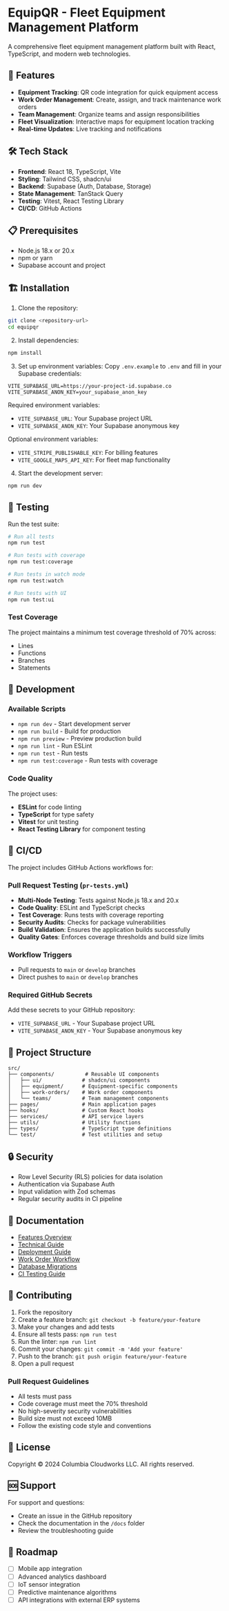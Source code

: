# EquipQR - Fleet Equipment Management Platform

A comprehensive fleet equipment management platform built with React, TypeScript, and modern web technologies.

## 🚀 Features

- **Equipment Tracking**: QR code integration for quick equipment access
- **Work Order Management**: Create, assign, and track maintenance work orders
- **Team Management**: Organize teams and assign responsibilities
- **Fleet Visualization**: Interactive maps for equipment location tracking
- **Real-time Updates**: Live tracking and notifications

## 🛠️ Tech Stack

- **Frontend**: React 18, TypeScript, Vite
- **Styling**: Tailwind CSS, shadcn/ui
- **Backend**: Supabase (Auth, Database, Storage)
- **State Management**: TanStack Query
- **Testing**: Vitest, React Testing Library
- **CI/CD**: GitHub Actions

## 📋 Prerequisites

- Node.js 18.x or 20.x
- npm or yarn
- Supabase account and project

## 🏗️ Installation

1. Clone the repository:
```bash
git clone <repository-url>
cd equipqr
```

2. Install dependencies:
```bash
npm install
```

3. Set up environment variables:
Copy `.env.example` to `.env` and fill in your Supabase credentials:
```env
VITE_SUPABASE_URL=https://your-project-id.supabase.co
VITE_SUPABASE_ANON_KEY=your_supabase_anon_key
```

Required environment variables:
- `VITE_SUPABASE_URL`: Your Supabase project URL
- `VITE_SUPABASE_ANON_KEY`: Your Supabase anonymous key

Optional environment variables:
- `VITE_STRIPE_PUBLISHABLE_KEY`: For billing features
- `VITE_GOOGLE_MAPS_API_KEY`: For fleet map functionality

4. Start the development server:
```bash
npm run dev
```

## 🧪 Testing

Run the test suite:
```bash
# Run all tests
npm run test

# Run tests with coverage
npm run test:coverage

# Run tests in watch mode
npm run test:watch

# Run tests with UI
npm run test:ui
```

### Test Coverage

The project maintains a minimum test coverage threshold of 70% across:
- Lines
- Functions  
- Branches
- Statements

## 🔧 Development

### Available Scripts

- `npm run dev` - Start development server
- `npm run build` - Build for production
- `npm run preview` - Preview production build
- `npm run lint` - Run ESLint
- `npm run test` - Run tests
- `npm run test:coverage` - Run tests with coverage

### Code Quality

The project uses:
- **ESLint** for code linting
- **TypeScript** for type safety
- **Vitest** for unit testing
- **React Testing Library** for component testing

## 🚀 CI/CD

The project includes GitHub Actions workflows for:

### Pull Request Testing (`pr-tests.yml`)
- **Multi-Node Testing**: Tests against Node.js 18.x and 20.x
- **Code Quality**: ESLint and TypeScript checks
- **Test Coverage**: Runs tests with coverage reporting
- **Security Audits**: Checks for package vulnerabilities
- **Build Validation**: Ensures the application builds successfully
- **Quality Gates**: Enforces coverage thresholds and build size limits

### Workflow Triggers
- Pull requests to `main` or `develop` branches
- Direct pushes to `main` or `develop` branches

### Required GitHub Secrets
Add these secrets to your GitHub repository:
- `VITE_SUPABASE_URL` - Your Supabase project URL
- `VITE_SUPABASE_ANON_KEY` - Your Supabase anonymous key

## 📁 Project Structure

```
src/
├── components/          # Reusable UI components
│   ├── ui/             # shadcn/ui components
│   ├── equipment/      # Equipment-specific components
│   ├── work-orders/    # Work order components
│   └── teams/          # Team management components
├── pages/              # Main application pages
├── hooks/              # Custom React hooks
├── services/           # API service layers
├── utils/              # Utility functions
├── types/              # TypeScript type definitions
└── test/               # Test utilities and setup
```

## 🔒 Security

- Row Level Security (RLS) policies for data isolation
- Authentication via Supabase Auth
- Input validation with Zod schemas
- Regular security audits in CI pipeline

## 📖 Documentation

- [Features Overview](./docs/features.md)
- [Technical Guide](./docs/technical-guide.md)
- [Deployment Guide](./docs/deployment.md)
- [Work Order Workflow](./docs/work-order-workflow.md)
- [Database Migrations](./docs/database-migrations.md)
- [CI Testing Guide](./docs/ci-testing-reference.md)

## 🤝 Contributing

1. Fork the repository
2. Create a feature branch: `git checkout -b feature/your-feature`
3. Make your changes and add tests
4. Ensure all tests pass: `npm run test`
5. Run the linter: `npm run lint`
6. Commit your changes: `git commit -m 'Add your feature'`
7. Push to the branch: `git push origin feature/your-feature`
8. Open a pull request

### Pull Request Guidelines

- All tests must pass
- Code coverage must meet the 70% threshold
- No high-severity security vulnerabilities
- Build size must not exceed 10MB
- Follow the existing code style and conventions

## 📄 License

Copyright © 2024 Columbia Cloudworks LLC. All rights reserved.

## 🆘 Support

For support and questions:
- Create an issue in the GitHub repository
- Check the documentation in the `/docs` folder
- Review the troubleshooting guide

## 🎯 Roadmap

- [ ] Mobile app integration
- [ ] Advanced analytics dashboard
- [ ] IoT sensor integration
- [ ] Predictive maintenance algorithms
- [ ] API integrations with external ERP systems